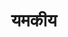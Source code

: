 ---
title: यमकीय

type: chapter

order:
  aagam: 
    position: 2
    depth: 1
  book: 
    position: 1
    depth: 2
  chapter: 
    position: 15
    depth: 3

parent:
  type: book

children:
  type: sutra
  count: 10

---